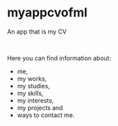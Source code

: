 # myappcvofml
 An app that is my CV

<br>

 Here you can find information about:
- me,
- my works,
- my studies,
- my skills,
- my interests,
- my projects and
- ways to contact me.